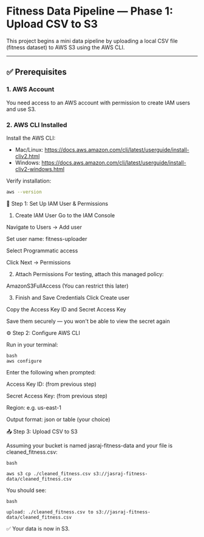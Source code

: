 # Fitness Data Pipeline — Phase 1: Upload CSV to S3

This project begins a mini data pipeline by uploading a local CSV file (fitness dataset) to AWS S3 using the AWS CLI.

---

## ✅ Prerequisites

### 1. AWS Account
You need access to an AWS account with permission to create IAM users and use S3.

### 2. AWS CLI Installed
Install the AWS CLI:
- Mac/Linux: https://docs.aws.amazon.com/cli/latest/userguide/install-cliv2.html
- Windows: https://docs.aws.amazon.com/cli/latest/userguide/install-cliv2-windows.html

Verify installation:

```bash
aws --version
```
🔐 Step 1: Set Up IAM User & Permissions
1. Create IAM User
Go to the IAM Console

Navigate to Users → Add user

Set user name: fitness-uploader

Select Programmatic access

Click Next → Permissions

2. Attach Permissions
For testing, attach this managed policy:

AmazonS3FullAccess (You can restrict this later)

3. Finish and Save Credentials
Click Create user

Copy the Access Key ID and Secret Access Key

Save them securely — you won't be able to view the secret again

⚙️ Step 2: Configure AWS CLI

Run in your terminal:

```
bash
aws configure
```

Enter the following when prompted:

Access Key ID: (from previous step)

Secret Access Key: (from previous step)

Region: e.g. us-east-1

Output format: json or table (your choice)

📤 Step 3: Upload CSV to S3

Assuming your bucket is named jasraj-fitness-data and your file is cleaned_fitness.csv:

```
bash

aws s3 cp ./cleaned_fitness.csv s3://jasraj-fitness-data/cleaned_fitness.csv
```

You should see:

```
bash

upload: ./cleaned_fitness.csv to s3://jasraj-fitness-data/cleaned_fitness.csv

```

✅ Your data is now in S3.


